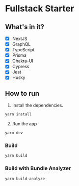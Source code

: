 # Fullstack Starter

## What's in it?

- [x] NextJS
- [x] GraphQL
- [x] TypeScript
- [x] Prisma
- [x] Chakra-UI
- [x] Cypress
- [x] Jest
- [x] Husky

## How to run

1. Install the dependencies.

```bash
yarn install
```

2. Run the app

```bash
yarn dev
```

### Build

```bash
yarn build
```

### Build with Bundle Analyzer

```bash
yarn build-analyze
```
